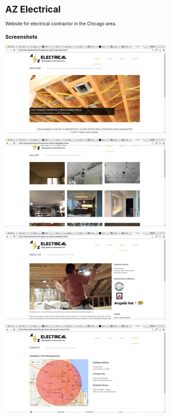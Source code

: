 
# AZ Electrical

Website for electrical contractor in the Chicago area.

### Screenshots

![index page](https://github.com/Carpk/az-electrical/blob/master/images/index.png)

![galery page](https://github.com/Carpk/az-electrical/blob/master/images/gallery.png)

![about page](https://github.com/Carpk/az-electrical/blob/master/images/about.png)

![contact page](https://github.com/Carpk/az-electrical/blob/master/images/contact.png)

